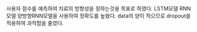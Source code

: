 사용자 점수를 예측하여 치료의 방향성을 정하는것을 목표로 하였다.
LSTM모델 RNN모델 양방향RNN모델을 사용하여 정확도를 높혔다.
data의 양이 적으므로 dropout을 적용하여 과적합을 줄였다.
